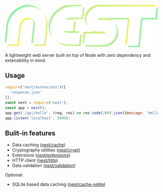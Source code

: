 

![	](doc/nest.svg)


A lightweight web server built on top of Node with zero dependency and extensibility in mind.

## Usage

```js
require('nest/extensions')([
  'response.json'
]);
const nest = require('nest');
const app = nest();
app.get('/api/hello', (req, res) => res.code(200).json({message: 'Hello!'}));
app.listen('localhost', 3000);
```

## Built-in features

 - Data caching ([nest/cache](doc/Cache.md))
 - Cryptography utilities ([nest/crypt](doc/Crypt.md))
 - Extensions ([nest/extensions](doc/Extensions.md))
 - HTTP client ([nest/http](doc/HTTP.md))
 - Data validation ([nest/validation](doc/Validation.md))

Optional:

- SQLite based data caching ([nest/cache-sqlite](doc/CacheSQLite.md))
